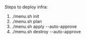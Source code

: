 Steps to deploy infra:
1. ./menu.sh init
2. ./menu.sh plan
3. ./menu.sh apply --auto-approve
4. ./menu.sh destroy --auto-approve
